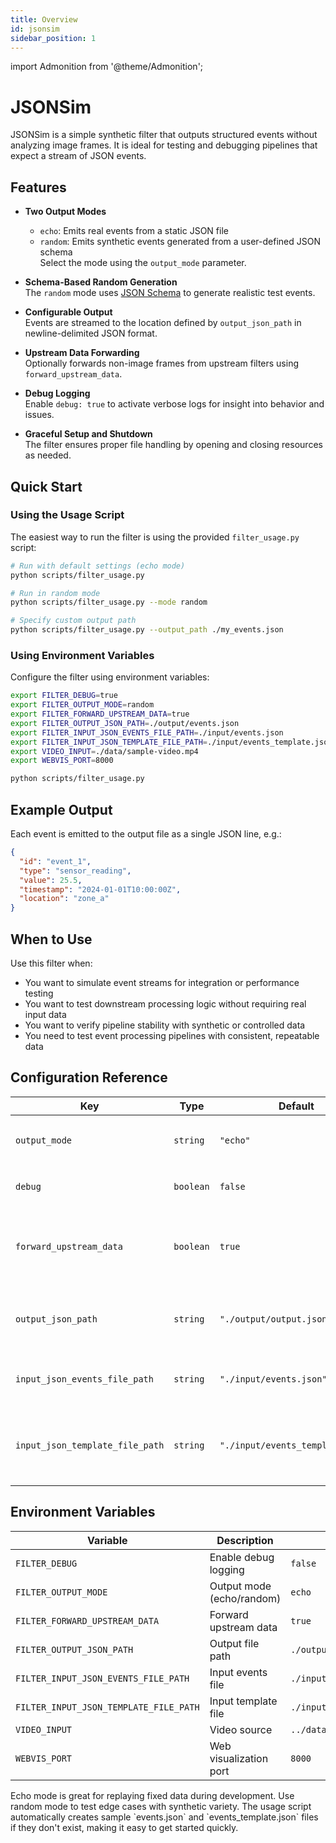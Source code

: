 ```yaml
---
title: Overview
id: jsonsim
sidebar_position: 1
---
```


import Admonition from '@theme/Admonition';

# JSONSim

JSONSim is a simple synthetic filter that outputs structured events without analyzing image frames. It is ideal for testing and debugging pipelines that expect a stream of JSON events.

## Features

- **Two Output Modes**  
  - `echo`: Emits real events from a static JSON file
  - `random`: Emits synthetic events generated from a user-defined JSON schema  
  Select the mode using the `output_mode` parameter.

- **Schema-Based Random Generation**  
  The `random` mode uses [JSON Schema](https://json-schema.org/) to generate realistic test events.
  
- **Configurable Output**  
  Events are streamed to the location defined by `output_json_path` in newline-delimited JSON format.

- **Upstream Data Forwarding**  
  Optionally forwards non-image frames from upstream filters using `forward_upstream_data`.

- **Debug Logging**  
  Enable `debug: true` to activate verbose logs for insight into behavior and issues.

- **Graceful Setup and Shutdown**  
  The filter ensures proper file handling by opening and closing resources as needed.

## Quick Start

### Using the Usage Script

The easiest way to run the filter is using the provided `filter_usage.py` script:

```bash
# Run with default settings (echo mode)
python scripts/filter_usage.py

# Run in random mode
python scripts/filter_usage.py --mode random

# Specify custom output path
python scripts/filter_usage.py --output_path ./my_events.json
```

### Using Environment Variables

Configure the filter using environment variables:

```bash
export FILTER_DEBUG=true
export FILTER_OUTPUT_MODE=random
export FILTER_FORWARD_UPSTREAM_DATA=true
export FILTER_OUTPUT_JSON_PATH=./output/events.json
export FILTER_INPUT_JSON_EVENTS_FILE_PATH=./input/events.json
export FILTER_INPUT_JSON_TEMPLATE_FILE_PATH=./input/events_template.json
export VIDEO_INPUT=./data/sample-video.mp4
export WEBVIS_PORT=8000

python scripts/filter_usage.py
```

## Example Output

Each event is emitted to the output file as a single JSON line, e.g.:

```json
{
  "id": "event_1",
  "type": "sensor_reading",
  "value": 25.5,
  "timestamp": "2024-01-01T10:00:00Z",
  "location": "zone_a"
}
```

## When to Use

Use this filter when:

- You want to simulate event streams for integration or performance testing
- You want to test downstream processing logic without requiring real input data
- You want to verify pipeline stability with synthetic or controlled data
- You need to test event processing pipelines with consistent, repeatable data

## Configuration Reference

| Key                          | Type       | Default                             | Description |
|-----------------------------|------------|-------------------------------------|-------------|
| `output_mode`               | `string`   | `"echo"`                            | Mode of operation: `"echo"` or `"random"` |
| `debug`                     | `boolean`  | `false`                             | Enable debug logging |
| `forward_upstream_data`     | `boolean`  | `true`                              | Forward non-image frames from upstream filters |
| `output_json_path`          | `string`   | `"./output/output.json"`            | Path to save emitted JSON events |
| `input_json_events_file_path` | `string` | `"./input/events.json"`            | Path to input file for echo mode |
| `input_json_template_file_path` | `string` | `"./input/events_template.json"`  | Path to JSON schema template for random mode |

## Environment Variables

| Variable | Description | Default |
|----------|-------------|---------|
| `FILTER_DEBUG` | Enable debug logging | `false` |
| `FILTER_OUTPUT_MODE` | Output mode (echo/random) | `echo` |
| `FILTER_FORWARD_UPSTREAM_DATA` | Forward upstream data | `true` |
| `FILTER_OUTPUT_JSON_PATH` | Output file path | `./output/output.json` |
| `FILTER_INPUT_JSON_EVENTS_FILE_PATH` | Input events file | `./input/events.json` |
| `FILTER_INPUT_JSON_TEMPLATE_FILE_PATH` | Input template file | `./input/events_template.json` |
| `VIDEO_INPUT` | Video source | `../data/sample-video.mp4` |
| `WEBVIS_PORT` | Web visualization port | `8000` |

<Admonition type="tip" title="Tip">
Echo mode is great for replaying fixed data during development. Use random mode to test edge cases with synthetic variety.
</Admonition>

<Admonition type="info" title="Sample Files">
The usage script automatically creates sample `events.json` and `events_template.json` files if they don't exist, making it easy to get started quickly.
</Admonition>
